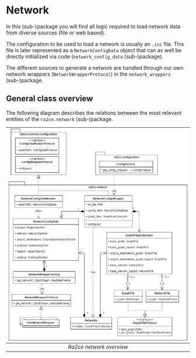 # Network

In this (sub-)package you will find all logic required to load network data from diverse sources (file or web based). 

The configuration to be used to load a network is usually an `.ini` file. This file is later represented as a `NetworkConfigData` object that can as well be directly initialized via code (`network_config_data` (sub-)package).

The different sources to generate a network are handled through our own network wrappers (`NetworkWrapperProtocol`) in the `network_wrappers` (sub-)package.


## General class overview

The following diagram describes the relations between the most relevant entities of the `ra2ce.network` (sub-)package.

| ![ra2ce_network_package.png](/docs/_diagrams/ra2ce_network_package.png)| 
|:--:| 
| *Ra2ce network overview* |